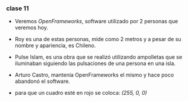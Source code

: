 ### clase 11

- Veremos *OpenFrameworks*, software utilizado por 2 personas que veremos hoy.

- Roy es una de estas personas, mide como 2 metros y a pesar de su nombre y apariencia, es Chileno.

- Pulse Islam, es una obra que se realizó utilizando ampolletas que se iluminaban siguiendo las pulsaciones de una persona en una isla.

- Arturo Castro, mantenía OpenFrameworks el mismo y hace poco abandonó el software.

- para que un cuadro esté en rojo se coloca: *(255, 0, 0)*
